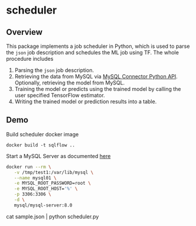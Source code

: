# scheduler

## Overview

This package implements a job scheduler in Python, which is used to parse the `json` job description and schedules the ML job using TF. The whole procedure includes

1. Parsing the `json` job description.
1. Retrieving the data from MySQL via [MySQL Connector Python API](https://dev.mysql.com/downloads/connector/python/). Optionally, retrieving the model from MySQL.
1. Training the model or predicts using the trained model by calling the user specified TensorFlow estimator.
1. Writing the trained model or prediction results into a table.

## Demo

Build scheduler docker image

```
docker build -t sqlflow ..
```

Start a MySQL Server as documented [here](https://github.com/wangkuiyi/sqlflow/blob/develop/doc/mysql-setup.md)

```bash
docker run --rm \
   -v /tmp/test1:/var/lib/mysql \
   --name mysql01 \
   -e MYSQL_ROOT_PASSWORD=root \
   -e MYSQL_ROOT_HOST='%' \
   -p 3306:3306 \
   -d \
   mysql/mysql-server:8.0
```


cat sample.json | python scheduler.py
